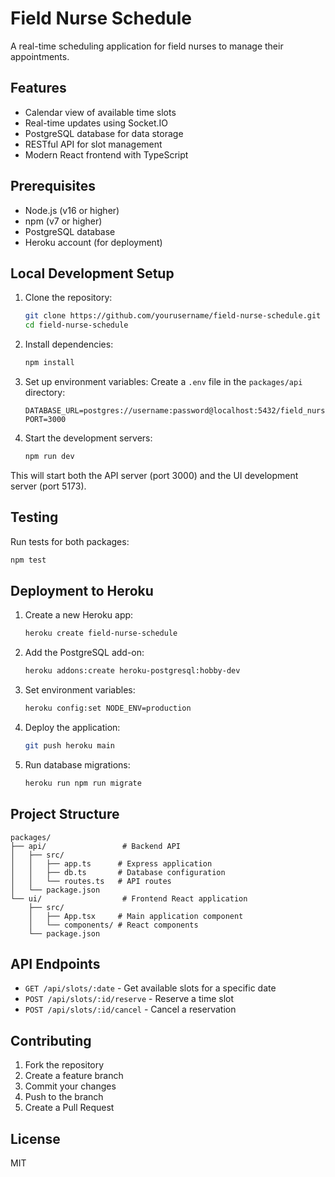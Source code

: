 # Field Nurse Schedule

A real-time scheduling application for field nurses to manage their appointments.

## Features

- Calendar view of available time slots
- Real-time updates using Socket.IO
- PostgreSQL database for data storage
- RESTful API for slot management
- Modern React frontend with TypeScript

## Prerequisites

- Node.js (v16 or higher)
- npm (v7 or higher)
- PostgreSQL database
- Heroku account (for deployment)

## Local Development Setup

1. Clone the repository:
   ```bash
   git clone https://github.com/yourusername/field-nurse-schedule.git
   cd field-nurse-schedule
   ```

2. Install dependencies:
   ```bash
   npm install
   ```

3. Set up environment variables:
   Create a `.env` file in the `packages/api` directory:
   ```
   DATABASE_URL=postgres://username:password@localhost:5432/field_nurse_schedule
   PORT=3000
   ```

4. Start the development servers:
   ```bash
   npm run dev
   ```

This will start both the API server (port 3000) and the UI development server (port 5173).

## Testing

Run tests for both packages:
```bash
npm test
```

## Deployment to Heroku

1. Create a new Heroku app:
   ```bash
   heroku create field-nurse-schedule
   ```

2. Add the PostgreSQL add-on:
   ```bash
   heroku addons:create heroku-postgresql:hobby-dev
   ```

3. Set environment variables:
   ```bash
   heroku config:set NODE_ENV=production
   ```

4. Deploy the application:
   ```bash
   git push heroku main
   ```

5. Run database migrations:
   ```bash
   heroku run npm run migrate
   ```

## Project Structure

```
packages/
├── api/                 # Backend API
│   ├── src/
│   │   ├── app.ts      # Express application
│   │   ├── db.ts       # Database configuration
│   │   └── routes.ts   # API routes
│   └── package.json
└── ui/                  # Frontend React application
    ├── src/
    │   ├── App.tsx     # Main application component
    │   └── components/ # React components
    └── package.json
```

## API Endpoints

- `GET /api/slots/:date` - Get available slots for a specific date
- `POST /api/slots/:id/reserve` - Reserve a time slot
- `POST /api/slots/:id/cancel` - Cancel a reservation

## Contributing

1. Fork the repository
2. Create a feature branch
3. Commit your changes
4. Push to the branch
5. Create a Pull Request

## License

MIT 